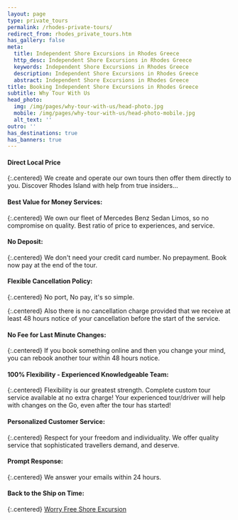 ```yaml
---
layout: page
type: private_tours
permalink: /rhodes-private-tours/
redirect_from: rhodes_private_tours.htm
has_gallery: false
meta:
  title: Independent Shore Excursions in Rhodes Greece
  http_desc: Independent Shore Excursions in Rhodes Greece
  keywords: Independent Shore Excursions in Rhodes Greece
  description: Independent Shore Excursions in Rhodes Greece
  abstract: Independent Shore Excursions in Rhodes Greece
title: Booking Independent Shore Excursions in Rhodes Greece
subtitle: Why Tour With Us
head_photo:
  img: /img/pages/why-tour-with-us/head-photo.jpg
  mobile: /img/pages/why-tour-with-us/head-photo-mobile.jpg
  alt_text: ''
outro: ''
has_destinations: true
has_banners: true
---
```

#### Direct Local Price

{:.centered}
We create and operate our own tours then offer them directly to you. Discover Rhodes Island with help from true insiders…

#### Best Value for Money Services:

{:.centered}
We own our fleet of Mercedes Benz Sedan Limos, so no compromise on quality. Best ratio of price to experiences, and service.

#### No Deposit:

{:.centered}
We don't need your credit card number. No prepayment. Book now pay at the end of the tour.

#### Flexible Cancellation Policy:

{:.centered}
No port, No pay, it's so simple.

{:.centered}
Also there is no cancellation charge provided that we receive at least 48 hours notice of your cancellation before the start of the service.

#### No Fee for Last Minute Changes:

{:.centered}
If you book something online and then you change your mind, you can rebook another tour within 48 hours notice.

#### 100% Flexibility - Experienced Knowledgeable Team:

{:.centered}
Flexibility is our greatest strength. Complete custom tour service available at no extra charge! Your experienced tour/driver will help with changes on the Go, even after the tour has started!

#### Personalized Customer Service:

{:.centered}
Respect for your freedom and individuality. We offer quality service that sophisticated travellers demand, and deserve.

#### Prompt Response:

{:.centered}
We answer your emails within 24 hours.

#### Back to the Ship on Time:

{:.centered}
[Worry Free Shore Excursion](/worry-free/)